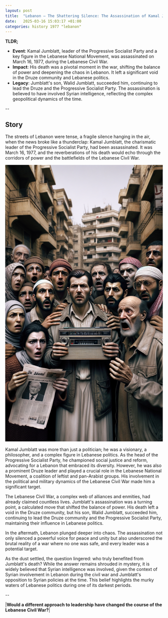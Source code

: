 ```yaml
---
layout: post
title:  "Lebanon – The Shattering Silence: The Assassination of Kamal Jumblatt, 1977"
date:   2025-03-16 15:03:17 +01:00
categories: history 1977 "lebanon"
---
```


**TLDR;**
- **Event**: Kamal Jumblatt, leader of the Progressive Socialist Party and a key figure in the Lebanese National Movement, was assassinated on March 16, 1977, during the Lebanese Civil War.
- **Impact**: His death was a pivotal moment in the war, shifting the balance of power and deepening the chaos in Lebanon. It left a significant void in the Druze community and Lebanese politics.
- **Legacy**: Jumblatt's son, Walid Jumblatt, succeeded him, continuing to lead the Druze and the Progressive Socialist Party. The assassination is believed to have involved Syrian intelligence, reflecting the complex geopolitical dynamics of the time.

--

## Story

The streets of Lebanon were tense, a fragile silence hanging in the air, when the news broke like a thunderclap: Kamal Jumblatt, the charismatic leader of the Progressive Socialist Party, had been assassinated. It was March 16, 1977, and the reverberations of his death would echo through the corridors of power and the battlefields of the Lebanese Civil War.

![Image](/assets/images/16_March_911dcdce15002d2fb4aaf03b6310f2de.png)

Kamal Jumblatt was more than just a politician; he was a visionary, a philosopher, and a complex figure in Lebanese politics. As the head of the Progressive Socialist Party, he championed social justice and reform, advocating for a Lebanon that embraced its diversity. However, he was also a prominent Druze leader and played a crucial role in the Lebanese National Movement, a coalition of leftist and pan-Arabist groups. His involvement in the political and military dynamics of the Lebanese Civil War made him a significant target.

The Lebanese Civil War, a complex web of alliances and enmities, had already claimed countless lives. Jumblatt's assassination was a turning point, a calculated move that shifted the balance of power. His death left a void in the Druze community, but his son, Walid Jumblatt, succeeded him, continuing to lead the Druze community and the Progressive Socialist Party, maintaining their influence in Lebanese politics.

In the aftermath, Lebanon plunged deeper into chaos. The assassination not only silenced a powerful voice for peace and unity but also underscored the brutal reality of a war where no one was safe, and every leader was a potential target.

As the dust settled, the question lingered: who truly benefited from Jumblatt's death? While the answer remains shrouded in mystery, it is widely believed that Syrian intelligence was involved, given the context of Syrian involvement in Lebanon during the civil war and Jumblatt's opposition to Syrian policies at the time. This belief highlights the murky waters of Lebanese politics during one of its darkest periods.

--

|**Would a different approach to leadership have changed the course of the Lebanese Civil War?**|

